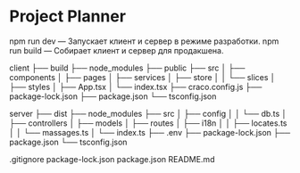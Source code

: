 # Project Planner

npm run dev — Запускает клиент и сервер в режиме разработки.
npm run build — Собирает клиент и сервер для продакшена.


client
├── build
├── node_modules
├── public
├── src
│   ├── components
│   ├── pages
│   ├── services
│   ├── store
│   │   └── slices
│   ├── styles
│   ├── App.tsx
│   └── index.tsx
├── craco.config.js
├── package-lock.json
├── package.json
└── tsconfig.json

server
├── dist
├── node_modules
├── src
│   ├── config
│   │   └── db.ts
│   ├── controllers
│   ├── models
│   ├── routes
│   ├── i18n
│   │   ├── locates.ts
│   │   └── massages.ts
│   └── index.ts
├── .env
├── package-lock.json
├── package.json
└── tsconfig.json

.gitignore
package-lock.json
package.json
README.md